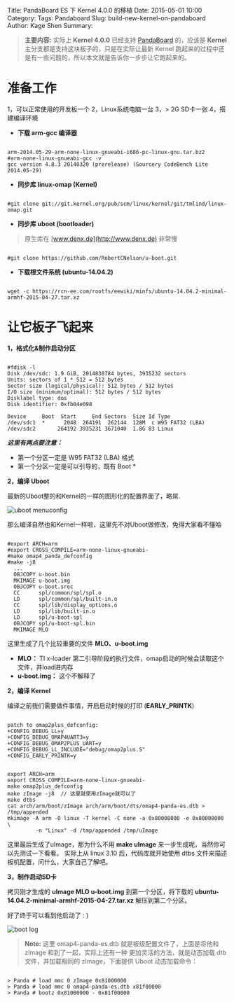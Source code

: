 Title: PandaBoard ES 下 Kernel 4.0.0 的移植
Date: 2015-05-01 10:00
Category: 
Tags: Pandaboard
Slug: build-new-kernel-on-pandaboard
Author: Kage Shen
Summary:

> **主要内容:**
> 实际上 **Kernel 4.0.0** 已经支持 [PandaBoard](http://pandaboard.org) 的，应该是 **Kernel** 主分支都是支持这块板子的，只是在实际让最新 Kernel 跑起来的过程中还是有一些问题的，所以本文就是告诉你一步步让它跑起来的。
> 

准备工作
=======

1，可以正常使用的开发板一个
2，Linux系统电脑一台
3，> 2G SD卡一张
4，搭建编译环境

 - **下载 arm-gcc 编译器**

<pre><code class="cpp">
arm-2014.05-29-arm-none-linux-gnueabi-i686-pc-linux-gnu.tar.bz2
#arm-none-linux-gnueabi-gcc -v
gcc version 4.8.3 20140320 (prerelease) (Sourcery CodeBench Lite 2014.05-29)
</code></pre>

 - **同步库 linux-omap (Kernel)**

<pre><code class="bash">
#git clone git://git.kernel.org/pub/scm/linux/kernel/git/tmlind/linux-omap.git
</code></pre>

 - **同步库 uboot (bootloader)** 

 > 原生库在  [www.denx.de](http://www.denx.de) 非常慢

<pre><code class="bash">
#git clone https://github.com/RobertCNelson/u-boot.git
</code></pre>

 - **下载根文件系统 (ubuntu-14.04.2)**

<pre><code class="bash">
wget -c https://rcn-ee.com/rootfs/eewiki/minfs/ubuntu-14.04.2-minimal-armhf-2015-04-27.tar.xz
</code></pre>

让它板子飞起来
====

 **1，格式化&制作启动分区**

<pre><code class="bash">
#fdisk -l
Disk /dev/sdc: 1.9 GiB, 2014838784 bytes, 3935232 sectors
Units: sectors of 1 * 512 = 512 bytes
Sector size (logical/physical): 512 bytes / 512 bytes
I/O size (minimum/optimal): 512 bytes / 512 bytes
Disklabel type: dos
Disk identifier: 0xfb04e098

Device     Boot  Start     End Sectors  Size Id Type
/dev/sdc1  *      2048  264191  262144  128M  c W95 FAT32 (LBA)
/dev/sdc2       264192 3935231 3671040  1.8G 83 Linux
</code></pre>

***这里有两点要注意：***

 - 第一个分区一定是 W95 FAT32 (LBA) 格式
 - 第一个分区一定是可以引导的，既有 Boot *
 
**2，编译 Uboot**

最新的Uboot整的和Kernel的一样的图形化的配置界面了，略屌.

![uboot menuconfig](http://7xigc2.com1.z0.glb.clouddn.com/build-new-kernel-on-pandaboard-p1.png)

那么编译自然也和Kernel一样啦，这里先不对Uboot做修改，免得大家看不懂哈

<pre><code class="bash">
#export ARCH=arm
#export CROSS_COMPILE=arm-none-linux-gnueabi-
#make omap4_panda_defconfig
#make -j8
  ...
  OBJCOPY u-boot.bin
  MKIMAGE u-boot.img
  OBJCOPY u-boot.srec
  CC      spl/common/spl/spl.o
  LD      spl/common/spl/built-in.o
  CC      spl/lib/display_options.o
  LD      spl/lib/built-in.o
  LD      spl/u-boot-spl
  OBJCOPY spl/u-boot-spl.bin
  MKIMAGE MLO
</code></pre>

这里生成了几个比较重要的文件  **MLO、u-boot.img**

 - **MLO：** TI x-loader 第二引导阶段的执行文件，omap启动的时候会读取这个文件，并load进内存 
 - **u-boot.img：** 这个不解释了 

**2，编译 Kernel**

编译之前我们需要做件事情，开启启动时候的打印 (**EARLY_PRINTK**) 

<pre><code class="patch">
patch to omap2plus_defconfig:
+CONFIG_DEBUG_LL=y
+CONFIG_DEBUG_OMAP4UART3=y
+CONFIG_DEBUG_OMAP2PLUS_UART=y
+CONFIG_DEBUG_LL_INCLUDE="debug/omap2plus.S"
+CONFIG_EARLY_PRINTK=y
</code></pre>

<pre><code class="cpp">
export ARCH=arm
export CROSS_COMPILE=arm-none-linux-gnueabi-
make omap2plus_defconfig
make zImage -j8  // 这里就使用zImage就可以了
make dtbs
cat arch/arm/boot/zImage arch/arm/boot/dts/omap4-panda-es.dtb > /tmp/appended
mkimage -A arm -O linux -T kernel -C none -a 0x80008000 -e 0x80008000 \
         -n "Linux" -d /tmp/appended /tmp/uImage
</code></pre>

这里最后生成了uImage，那为什么不用 **make uImage** 来一步生成呢，当然你可以先测试一下看看。
实际上从 linux 3.10 后，代码库就开始使用 dtbs 文件来描述板机配置，问什么，大家自己了解吧。

**3，制作启动SD卡**

拷贝刚才生成的 **uImage MLO u-boot.img** 到第一个分区，将下载的 **ubuntu-14.04.2-minimal-armhf-2015-04-27.tar.xz** 解压到第二个分区。

好了终于可以看到他启动了 : ) 

![boot log](http://7xigc2.com1.z0.glb.clouddn.com/build-new-kernel-on-pandaboard-p2.png)

> **Note:**
> 这里 omap4-panda-es.dtb 就是板级配置文件了，上面是将他和 zImage 和到了一起，实际上还有一种
> 更加灵活的方法，就是动态加载 dtb 文件，并加载相同的 zImage，下面提供 Uboot 动态加载命令：

<pre><code class="bash">
> Panda # load mmc 0 zImage 0x81000000
> Panda # load mmc 0 omap4-panda-es.dtb x81f00000
> Panda # bootz 0x81000000 - 0x81f00000
</code></pre>


